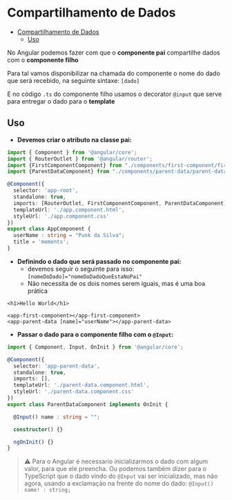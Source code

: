 # Compartilhamento de Dados

<!-- TOC -->
* [Compartilhamento de Dados](#compartilhamento-de-dados)
  * [Uso](#uso)
<!-- TOC -->

No Angular podemos fazer com que o **componente pai** compartilhe dados com o **componente filho**

Para tal vamos disponibilizar na chamada do componente o nome do dado que será recebido, na seguinte sintaxe: `[dado]`

E no código `.ts` do componente filho usamos o decorator `@input` que serve para entregar o dado para o **template**

## Uso
- **Devemos criar o atributo na classe pai:**
```typescript
import { Component } from '@angular/core';
import { RouterOutlet } from '@angular/router';
import {FirstComponentComponent} from "./components/first-component/first-component.component";
import {ParentDataComponent} from "./components/parent-data/parent-data.component";

@Component({
  selector: 'app-root',
  standalone: true,
  imports: [RouterOutlet, FirstComponentComponent, ParentDataComponent],
  templateUrl: './app.component.html',
  styleUrl: './app.component.css'
})
export class AppComponent {
  userName : string = "Punk da Silva";
  title = 'moments';
}
```

- **Definindo o dado que será passado no componente pai:**
  - devemos seguir o seguinte para isso: `[nomeDoDado]="nomeDoDadoQueEstaNoPai"`
  - Não necessita de os dois nomes serem iguais, mas é uma boa prática
```angular2html
<h1>Hello World</h1>

<app-first-component></app-first-component>
<app-parent-data [name]="userName"></app-parent-data>
```

- **Passar o dado para o componente filho com o `@Input`:**
```typescript
import { Component, Input, OnInit } from '@angular/core';

@Component({
  selector: 'app-parent-data',
  standalone: true,
  imports: [],
  templateUrl: './parent-data.component.html',
  styleUrl: './parent-data.component.css'
})
export class ParentDataComponent implements OnInit {

  @Input() name : string = "";

  constructor() {}

  ngOnInit() {}
}
```

> :warning: Para o Angular é necessario inicializarmos o dado com algum valor, para que ele preencha.
> Ou podemos também dizer para o TypeScript que o dado vindo do `@Input` vai ser inicializado, mas não agora, usando a exclamação na frente do nome do dado: `@Input() name! : string;`
